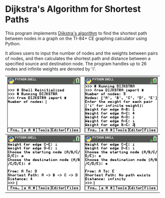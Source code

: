# Dijkstra's Algorithm for Shortest Paths
This program implements [Dijkstra's algorithm](https://en.wikipedia.org/wiki/Dijkstra%27s_algorithm) to find the shortest path between nodes in a graph on the TI-84+ CE graphing calculator using Python.

It allows users to input the number of nodes and the weights between pairs of nodes, and then calculates the shortest path and distance between a specified source and destination node. The program handles up to 26 nodes and infinite weights are denoted by 'i'.

| ![Screenshot 1](Screenshots/Captura_5.png) | ![Screenshot 2](Screenshots/Captura_6.png) |
|--------------------------------------------|--------------------------------------------|
| ![Screenshot 3](Screenshots/Captura_8.png) | ![Screenshot 4](Screenshots/Captura_10.png) |
